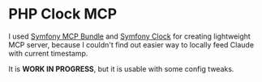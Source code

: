 # PHP Clock MCP
I used [Symfony MCP Bundle](https://github.com/symfony/ai/blob/main/src/mcp-bundle/README.md) and [Symfony Clock](https://github.com/symfony/clock)
for creating lightweight MCP server, because I couldn't find out easier way to locally feed Claude with current timestamp.

It is **WORK IN PROGRESS**, but it is usable with some config tweaks.
